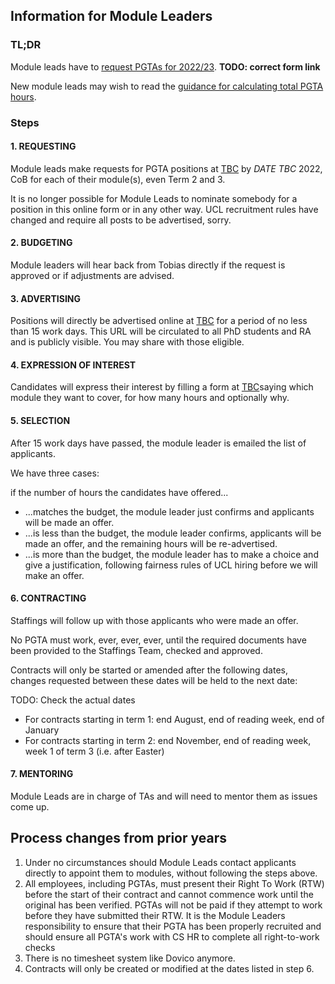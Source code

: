 ## Information for Module Leaders

### TL;DR
Module leads have to [request PGTAs for 2022/23](https://forms.gle/7hRqRzLpKm3XUZ966). **TODO: correct form link**

New module leads may wish to read the [guidance for calculating total PGTA hours](hours.html).

### Steps

#### 1. REQUESTING

Module leads make requests for PGTA positions at [TBC]() by *DATE TBC* 2022, CoB for each of their module(s), even
Term 2 and 3.

It is no longer possible for Module Leads to nominate somebody for a position in this online form or in any other
way. UCL recruitment rules have changed and require all posts to be advertised, sorry.

#### 2. BUDGETING

Module leaders will hear back from Tobias directly if the request is approved or if adjustments are advised.

#### 3. ADVERTISING

Positions will directly be advertised online at [TBC]() for a period of no less than 15 work days. This URL will be
circulated to all PhD students and RA and is publicly visible. You may share with those eligible.

#### 4. EXPRESSION OF INTEREST

Candidates will express their interest by filling a form at [TBC]()saying which module they want to cover, for how
many hours and optionally why.

#### 5. SELECTION

After 15 work days have passed, the module leader is emailed the list of applicants.

We have three cases: 

if the number of hours the candidates have offered...

- ...matches the budget, the module leader just confirms and applicants will be made an offer.
- ...is less than the budget, the module leader confirms, applicants will be made an offer, and the remaining hours
  will be re-advertised.
- ...is more than the budget, the module leader has to make a choice and give a justification, following fairness
  rules of UCL hiring before we will make an offer.

#### 6. CONTRACTING

Staffings will follow up with those applicants who were made an offer.

No PGTA must work, ever, ever, ever, until the required documents have been provided to the Staffings Team, checked and approved.

Contracts will only be started or amended after the following dates, changes requested between these dates will be
   held to the next date:

TODO: Check the actual dates 
- For contracts starting in term 1: end August, end of reading week, end of January 
- For contracts starting in term 2: end November, end of reading week, week 1 of term 3 (i.e. after Easter)

#### 7. MENTORING

Module Leads are in charge of TAs and will need to mentor them as issues come up.

## Process changes from prior years

1. Under no circumstances should Module Leads contact applicants directly to appoint them to modules, without following
   the steps above.
2. All employees, including PGTAs, must present their Right To Work (RTW) before the start of their contract and cannot
   commence work until the original has been verified. PGTAs will not be paid if they attempt to work before they have
   submitted their RTW. It is the Module Leaders responsibility to ensure that their PGTA has been properly recruited
   and should ensure all PGTA's work with CS HR to complete all right-to-work checks
3. There is no timesheet system like Dovico anymore.
4. Contracts will only be created or modified at the dates listed in step 6.

